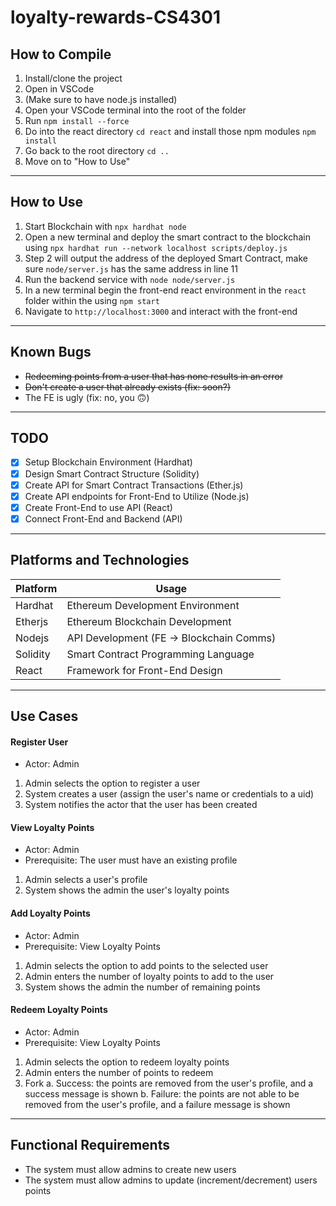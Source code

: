# loyalty-rewards-CS4301

## How to Compile

1. Install/clone the project
2. Open in VSCode
3. (Make sure to have node.js installed)
4. Open your VSCode terminal into the root of the folder
5. Run `npm install --force`
6. Do into the react directory `cd react` and install those npm modules `npm install`
7. Go back to the root directory `cd ..`
8. Move on to "How to Use"

---

## How to Use

1. Start Blockchain with
`npx hardhat node`
2. Open a new terminal and deploy the smart contract to the blockchain using
`npx hardhat run --network localhost scripts/deploy.js`
3. Step 2 will output the address of the deployed Smart Contract, make sure `node/server.js` has the same address in line 11
4. Run the backend service with
`node node/server.js`
5. In a new terminal begin the front-end react environment in the `react` folder within the using
`npm start` 
6. Navigate to `http://localhost:3000` and interact with the front-end

---

## Known Bugs

- ~~Redeeming points from a user that has none results in an error~~ 
- ~~Don't create a user that already exists (fix: soon?)~~
- The FE is ugly (fix: no, you 🙃)

---

## TODO

- [X] Setup Blockchain Environment (Hardhat)
- [X] Design Smart Contract Structure (Solidity)
- [X] Create API for Smart Contract Transactions (Ether.js)
- [X] Create API endpoints for Front-End to Utilize (Node.js)
- [X] Create Front-End to use API (React)
- [X] Connect Front-End and Backend (API)

---

## Platforms and Technologies
| Platform | Usage |
| --- | --- |
| Hardhat | Ethereum Development Environment |
| Etherjs | Ethereum Blockchain Development |
| Nodejs | API Development (FE -> Blockchain Comms) |
| Solidity | Smart Contract Programming Language |
| React | Framework for Front-End Design |

---

## Use Cases

#### Register User
- Actor: Admin
1. Admin selects the option to register a user
2. System creates a user (assign the user's name or credentials to a uid)
3. System notifies the actor that the user has been created

#### View Loyalty Points
- Actor: Admin 
- Prerequisite: The user must have an existing profile
1. Admin selects a user's profile
2. System shows the admin the user's loyalty points

#### Add Loyalty Points
- Actor: Admin
- Prerequisite: View Loyalty Points
1. Admin selects the option to add points to the selected user
2. Admin enters the number of loyalty points to add to the user
3. System shows the admin the number of remaining points

#### Redeem Loyalty Points
- Actor: Admin
- Prerequisite: View Loyalty Points
1. Admin selects the option to redeem loyalty points
2. Admin enters the number of points to redeem
3. Fork
    a. Success: the points are removed from the user's profile, and a success message is shown
    b. Failure: the points are not able to be removed from the user's profile, and a failure message is shown

---

## Functional Requirements

- The system must allow admins to create new users
- The system must allow admins to update (increment/decrement) users points
